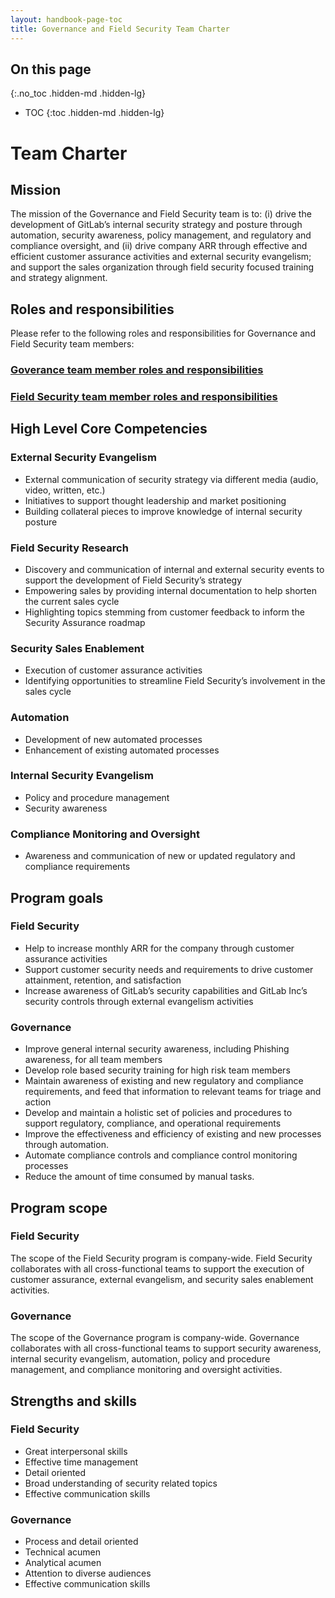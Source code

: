 ```yaml
---
layout: handbook-page-toc
title: Governance and Field Security Team Charter
---
```


## On this page
{:.no_toc .hidden-md .hidden-lg}

- TOC
{:toc .hidden-md .hidden-lg}

# Team Charter

## Mission
The mission of the Governance and Field Security team is to: (i) drive the development of GitLab’s internal security strategy and posture through automation, security awareness, policy management, and regulatory and compliance oversight, and (ii) drive company ARR through effective and efficient customer assurance activities and external security evangelism; and support the sales organization through field security focused training and strategy alignment.

## Roles and responsibilities

Please refer to the following roles and responsibilities for Governance and Field Security team members:

### [Goverance team member roles and responsibilities](https://about.gitlab.com/job-families/security/security-governance/)

### [Field Security team member roles and responsibilities](https://about.gitlab.com/job-families/security/field-security/)

## High Level Core Competencies

### External Security Evangelism
* External communication of security strategy via different media (audio, video, written, etc.) 
* Initiatives to support thought leadership and market positioning
* Building collateral pieces to improve knowledge of internal security posture

### Field Security Research
* Discovery and communication of internal and external security events to support the development of Field Security’s strategy
* Empowering sales by providing internal documentation to help shorten the current sales cycle
* Highlighting topics stemming from customer feedback to inform the Security Assurance roadmap

### Security Sales Enablement
* Execution of customer assurance activities
* Identifying opportunities to streamline Field Security’s involvement in the sales cycle

### Automation
* Development of new automated processes
* Enhancement of existing automated processes

### Internal Security Evangelism
* Policy and procedure management
* Security awareness

### Compliance Monitoring and Oversight
* Awareness and communication of new or updated regulatory and compliance requirements

## Program goals

### Field Security
* Help to increase monthly ARR for the company through customer assurance activities
* Support customer security needs and requirements to drive customer attainment, retention, and satisfaction
* Increase awareness of GitLab’s security capabilities and GitLab Inc’s security controls through external evangelism activities

### Governance
* Improve general internal security awareness, including Phishing awareness, for all team members
* Develop role based security training for high risk team members
* Maintain awareness of existing and new regulatory and compliance requirements, and feed that information to relevant teams for triage and action
* Develop and maintain a holistic set of policies and procedures to support regulatory, compliance, and operational requirements
* Improve the effectiveness and efficiency of existing and new processes through automation.
* Automate compliance controls and compliance control monitoring processes
* Reduce the amount of time consumed by manual tasks.

## Program scope

### Field Security
The scope of the Field Security program is company-wide. Field Security collaborates with all cross-functional teams to support the execution of customer assurance, external evangelism, and security sales enablement activities.

### Governance
The scope of the Governance program is company-wide. Governance collaborates with all cross-functional teams to support security awareness, internal security evangelism, automation, policy and procedure management, and compliance monitoring and oversight activities.

## Strengths and skills

### Field Security
* Great interpersonal skills
* Effective time management
* Detail oriented
* Broad understanding of security related topics
* Effective communication skills

### Governance
* Process and detail oriented
* Technical acumen
* Analytical acumen
* Attention to diverse audiences
* Effective communication skills



